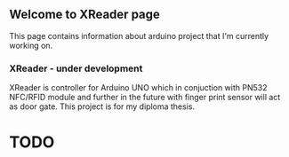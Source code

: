 ## Welcome to XReader page

This page contains information about arduino project that I'm currently working on.

### XReader - under development

XReader is controller for Arduino UNO which in conjuction with PN532 NFC/RFID module and further in the future with finger print sensor will act as door gate. This project is for my diploma thesis. 

# TODO
